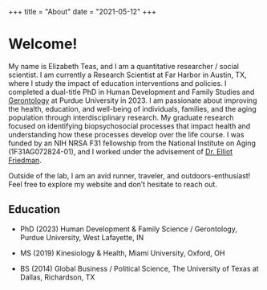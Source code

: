 +++
title = "About"
date = "2021-05-12"
+++

# Welcome!

My name is Elizabeth Teas, and I am a quantitative researcher / social scientist. I am currently a Research Scientist at Far Harbor in Austin, TX, where I study the impact of education interventions and policies. I completed a dual-title PhD in Human Development and Family Studies and [Gerontology](https://www.purdue.edu/aging/) at Purdue University in 2023. I am passionate about improving the health, education, and well-being of individuals, families, and the aging population through interdisciplinary research. My graduate research focused on identifying biopsychosocial processes that impact health and understanding how these processes develop over the life course. I was funded by an NIH NRSA F31 fellowship from the National Institute on Aging (1F31AG072824-01), and I worked under the advisement of [Dr. Elliot Friedman](https://hhs.purdue.edu/directory/elliot-friedman/). 

Outside of the lab, I am an avid runner, traveler, and outdoors-enthusiast! Feel free to explore my website and don’t hesitate to reach out.


## Education
* PhD (2023) Human Development & Family Science / Gerontology, Purdue University, West Lafayette, IN
  
* MS (2019) Kinesiology & Health, Miami University, Oxford, OH

* BS (2014) Global Business / Political Science, The University of Texas at Dallas, Richardson, TX
